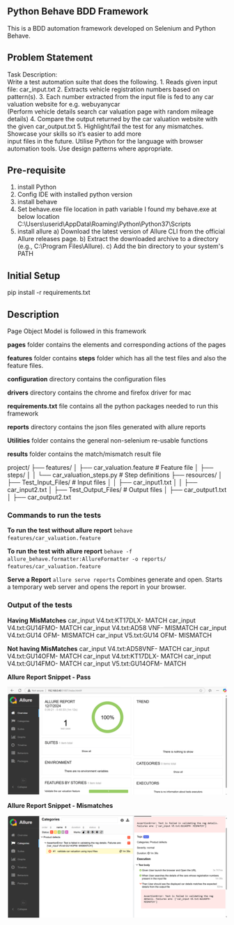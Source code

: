 ## **Python Behave BDD Framework**

This is a BDD automation framework developed on Selenium and Python Behave.

## **Problem Statement**

Task Description:  
Write a test automation suite that does the following.
1.
Reads given input file: car_input.txt
2.
Extracts vehicle registration numbers based on pattern(s).
3.
Each number extracted from the input file is fed to any car valuation website for e.g.
webuyanycar  
(Perform vehicle details search car valuation page with random mileage details)
4.
Compare the output returned by the car valuation website with the given car_output.txt
5.
Highlight/fail the test for any mismatches. Showcase your skills so it’s easier to add more  
input files in the future. Utilise Python for the language with browser automation tools. Use
design patterns where appropriate.

## **Pre-requisite**

1. install Python
2. Config IDE with installed python version
3. install behave
4. Set behave.exe file location in path variable I found my behave.exe at below location C:\Users\userid\AppData\Roaming\Python\Python37\Scripts
5. install allure
   a) Download the latest version of Allure CLI from the official Allure releases page.
   b) Extract the downloaded archive to a directory (e.g., C:\Program Files\Allure).
   c) Add the bin directory to your system's PATH

## **Initial Setup**
pip install -r requirements.txt


## **Description**

Page Object Model is followed in this framework

**pages** folder contains the elements and corresponding actions of the pages

**features** folder contains **steps** folder which has all the test files and also the feature files.

**configuration** directory contains the configuration files

**drivers** directory contains the chrome and firefox driver for mac

**requirements.txt** file contains all the python packages needed to run this framework

**reports** directory contains the json files generated with allure reports

**Utilities** folder contains the general non-selenium re-usable functions 

**results** folder contains the match/mismatch result file 

project/
├── features/
│   ├── car_valuation.feature  # Feature file
│   ├── steps/
│   │   └── car_valuation_steps.py  # Step definitions
├── resources/
│   ├── Test_Input_Files/  # Input files
│   │   ├── car_input1.txt
│   │   ├── car_input2.txt
│   ├── Test_Output_Files/ # Output files
│       ├── car_output1.txt
│       ├── car_output2.txt


### **Commands to run the tests**

**To run the test without allure report** 
`behave features/car_valuation.feature`

**To run the test with allure report**
`behave -f allure_behave.formatter:AllureFormatter -o reports/ features/car_valuation.feature`

**Serve a Report**
`allure serve reports`
Combines generate and open. Starts a temporary web server and opens the report in your browser.

### **Output of the tests**

**Having MisMatches**
car_input V4.txt:KT17DLX- MATCH
car_input V4.txt:GU14FMO- MATCH
car_input V4.txt:AD58 VNF- MISMATCH
car_input V4.txt:GU14 OFM- MISMATCH
car_input V5.txt:GU14 OFM- MISMATCH

**Not having MisMatches**
car_input V4.txt:AD58VNF- MATCH
car_input V4.txt:GU14OFM- MATCH
car_input V4.txt:KT17DLX- MATCH
car_input V4.txt:GU14FMO- MATCH
car_input V5.txt:GU14OFM- MATCH

**Allure Report Snippet - Pass**

![img.png](img.png)

**Allure Report Snippet - Mismatches**

![img_1.png](img_1.png)